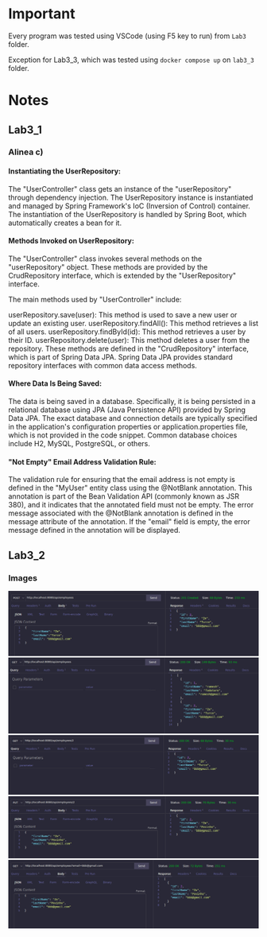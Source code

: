 # Important

Every program was tested using VSCode (using F5 key to run) from `Lab3` folder.

Exception for Lab3_3, which was tested using `docker compose up` on `lab3_3` folder.


# Notes

## Lab3_1

### Alinea c)

#### Instantiating the UserRepository:

The "UserController" class gets an instance of the "userRepository" through dependency injection.
The UserRepository instance is instantiated and managed by Spring Framework's IoC (Inversion of Control) container.
The instantiation of the UserRepository is handled by Spring Boot, which automatically creates a bean for it.
#### Methods Invoked on UserRepository:

The "UserController" class invokes several methods on the "userRepository" object. These methods are provided by the CrudRepository interface, which is extended by the "UserRepository" interface.

The main methods used by "UserController" include:

userRepository.save(user): This method is used to save a new user or update an existing user.
userRepository.findAll(): This method retrieves a list of all users.
userRepository.findById(id): This method retrieves a user by their ID.
userRepository.delete(user): This method deletes a user from the repository.
These methods are defined in the "CrudRepository" interface, which is part of Spring Data JPA. Spring Data JPA provides standard repository interfaces with common data access methods.

#### Where Data Is Being Saved:

The data is being saved in a database. Specifically, it is being persisted in a relational database using JPA (Java Persistence API) provided by Spring Data JPA.
The exact database and connection details are typically specified in the application's configuration properties or application.properties file, which is not provided in the code snippet. Common database choices include H2, MySQL, PostgreSQL, or others.
#### "Not Empty" Email Address Validation Rule:

The validation rule for ensuring that the email address is not empty is defined in the "MyUser" entity class using the @NotBlank annotation.
This annotation is part of the Bean Validation API (commonly known as JSR 380), and it indicates that the annotated field must not be empty.
The error message associated with the @NotBlank annotation is defined in the message attribute of the annotation. If the "email" field is empty, the error message defined in the annotation will be displayed.


## Lab3_2

### Images

![Img 1](./images/image1.png)
![Img 2](./images/image2.png)
![Img 3](./images/image3.png)
![Img 4](./images/image4.png)
![Img 5](./images/image5.png)